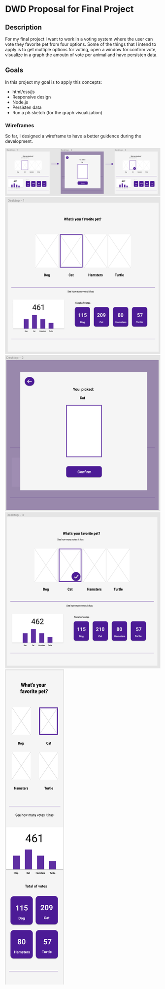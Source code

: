 # DWD Proposal for Final Project

## Description
For my final project I want to work in a voting system where the user can vote they favorite pet from four options. Some of the things that I intend to apply is to get multiple options for voting, open a window for confirm vote, visualize in a graph the amoutn of vote per animal and have persisten data.
## Goals
In this project my goal is to apply this concepts:
* html/css/js
* Responsive design
* Node.js 
* Persisten data
* Run a p5 sketch (for the graph visualization)

### Wireframes
So far, I designed a wireframe to have a better guidence during the development.

![img](https://github.com/themiscadiz/DWD-Proposal/blob/master/Images/1.png?raw=true)
![img](https://github.com/themiscadiz/DWD-Proposal/blob/master/Images/2.png?raw=true)
![img](https://github.com/themiscadiz/DWD-Proposal/blob/master/Images/3.png?raw=true)
![img](https://github.com/themiscadiz/DWD-Proposal/blob/master/Images/4.png?raw=true)
![img](https://github.com/themiscadiz/DWD-Proposal/blob/master/Images/5.png?raw=true)




 
